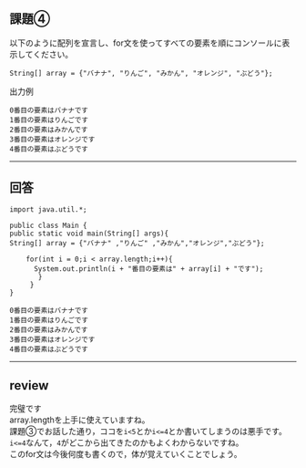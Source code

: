 ## 課題④
以下のように配列を宣言し、for文を使ってすべての要素を順にコンソールに表示してください。
```
String[] array = {"バナナ", "りんご", "みかん", "オレンジ", "ぶどう"};
```
出力例
```
0番目の要素はバナナです
1番目の要素はりんごです
2番目の要素はみかんです
3番目の要素はオレンジです
4番目の要素はぶどうです
```

---

## 回答
```
import java.util.*;

public class Main {
public static void main(String[] args){
String[] array = {"バナナ" ,"りんご" ,"みかん","オレンジ","ぶどう"};

    for(int i = 0;i < array.length;i++){
      System.out.println(i + "番目の要素は" + array[i] + "です");
       }
     }
}

0番目の要素はバナナです
1番目の要素はりんごです
2番目の要素はみかんです
3番目の要素はオレンジです
4番目の要素はぶどうです
```
---

## review

完璧です  
array.lengthを上手に使えていますね。  
課題③でお話した通り，ココを`i<5`とか`i<=4`とか書いてしまうのは悪手です。
`i<=4`なんて，`4`がどこから出てきたのかもよくわからないですね。  
このfor文は今後何度も書くので，体が覚えていくことでしょう。